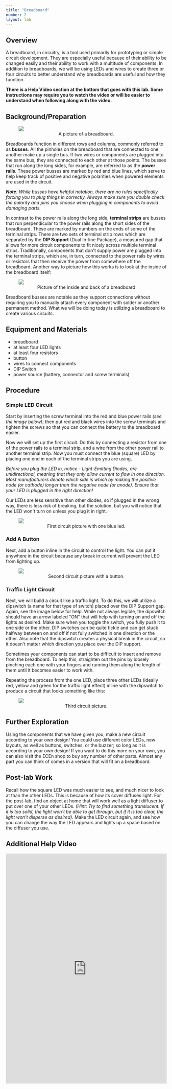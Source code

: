 ```yaml
---
title: "Breadboard"
number: 2
layout: lab
---
```


<!-- 
NOTICE: THIS PAGE USES DYNAMIC FIGURE NUMBERS.
all your images should following this format:

<figure class="image mx-auto" style="max-width: 750px">
  <img src="{% raw %}{% link /assets/labname/imagename.jpg %}{% endraw %}" style="display: block; margin: auto;">
  <figcaption style="text-align: center;"><strong></strong> INSERT A CAPTION</figcaption>
</figure>

NOTES:
  - Notice the <strong> tags are empty in the <figcaption> block. The script uses these to handle the nametags.
  - If you want to copy and past the shape above, you may, but remove the {% raw %} {% endraw%} tags in the <img src> block.
-->

## Overview

A breadboard, in circuitry, is a tool used primarily for prototyping or simple circuit development. They are especially useful because of their ability to be changed easily and their ability to work with a multitude of components. In addition to breadboards, we will be using LEDs and wires to create three or four circuits to better understand why breadboards are useful and how they function.

**There is a Help Video section at the bottom that goes with this lab. Some instructions may require you to watch the video or will be easier to understand when following along with the video.**

## Background/Preparation

<figure class="image mx-auto" style="max-width: 750px">
  <img src="{% link assets/02_breadboard/front_breadboard.jpg %}">
  <figcaption style="text-align: center;"><strong></strong> A picture of a breadboard.</figcaption>
</figure>

Breadboards function in different rows and columns, commonly referred to as **busses**. All the pinholes on the breadboard that are connected to one another make up a single bus. If two wires or components are plugged into the same bus, they are connected to each other at those points. The busses that run along the long sides, for example, are referred to as the **power rails**. These power busses are marked by red and blue lines, which serve to help keep track of positive and negative polarities when powered elements are used in the circuit. 

 *<b>Note</b>: While busses have helpful notation, there are no rules specifically forcing you to plug things in correctly. Always make sure you double check the polarity and pins you choose when plugging in components to avoid damaging parts.*

In contrast to the power rails along the long side, **terminal strips** are busses that run perpendicular to the power rails along the short sides of the breadboard. These are marked by numbers on the ends of some of the terminal strips. There are two sets of terminal strip rows which are separated by the **DIP Support** (Dual In-line Package), a measured gap that allows for more circuit components to fit nicely across multiple terminal strips. Traditionally, components that don't supply power are plugged into the terminal strips, which are, in turn, connected to the power rails by wires or resistors that then receive the power from somewhere off the breadboard. Another way to picture how this works is to look at the inside of the breadboard itself:

<figure class="image mx-auto" style="max-width: 750px">
  <img src="{% link assets/02_breadboard/back_breadboard.jpg %}">
  <figcaption style="text-align: center;"><strong></strong> Picture of the inside and back of a breadboard</figcaption>
</figure>

Breadboard busses are notable as they support connections without requiring you to manually attach every component with solder or another permanent method. What we will be doing today is utilizing a breadboard to create various circuits.

## Equipment and Materials

- breadboard
- at least four LED lights
- at least four resistors
- button
- wires to connect components
- DIP Switch
- power source (battery, connector and screw terminals)


## Procedure

### Simple LED Circuit

Start by inserting the screw terminal into the red and blue power rails *(see the image below)*; then put red and black wires into the screw terminals and tighten the screws so that you can connect the battery to the breadboard easier.

Now we will set up the first circuit. Do this by connecting a resistor from one of the power rails to a terminal strip, and a wire from the other power rail to another terminal strip. Now you must connect the blue (square) LED by placing one end in each of the terminal strips you are using. 

*Before you plug the LED in, notice - Light-Emitting Diodes, are unidirectional, meaning that they only allow current to flow in one direction. Most manufacturers denote which side is which by making the positive node (or cathode) longer than the negative node (or anode). Ensure that your LED is plugged in the right direction!*

Our LEDs are less sensitive than other diodes, so if plugged in the wrong way, there is less risk of breaking, but the solution, but you will notice that the LED won't turn on unless you plug it in right.

<figure class="image mx-auto" style="max-width: 750px">
  <img src="{% link assets/02_breadboard/circuit1.jpg %}">
  <figcaption style="text-align: center;"><strong></strong> First circuit picture with one blue led.</figcaption>
</figure>


### Add A Button

Next, add a button inline in the circuit to control the light. You can put it anywhere in the circuit because any break in current will prevent the LED from lighting up.

<figure class="image mx-auto" style="max-width: 750px">
  <img src="{% link assets/02_breadboard/circuit3.jpg %}">
  <figcaption style="text-align: center;"><strong></strong> Second circuit picture with a button.</figcaption>
</figure>


### Traffic Light Circuit

Next, we will build a circuit like a traffic light. To do this, we will utilize a dipswitch (a name for that type of switch) placed over the DIP Support gap. Again, see the image below for help. While not always legible, the dipswitch should have an arrow labeled "ON" that will help with turning on and off the lights as desired. Make sure when you toggle the switch, you fully push it to one side or the other. DIP switches can be quite fickle and can get stuck halfway between on and off if not fully switched in one direction or the other. Also note that the dipswitch creates a physical break in the circuit, so it doesn't matter which direction you place over the DIP support.

Sometimes your components can start to be difficult to insert and remove from the breadboard. To help this, straighten out the pins by loosely pinching each one with your fingers and running them along the length of them until it becomes easier to work with.

Repeating the process from the one LED, place three other LEDs (ideally red, yellow and green for the traffic light effect) inline with the dipswitch to produce a circuit that looks something like this:

<figure class="image mx-auto" style="max-width: 750px">
  <img src="{% link assets/02_breadboard/circuit2.jpg %}">
  <figcaption style="text-align: center;"><strong></strong> Third circuit picture.</figcaption>
</figure>

## Further Exploration

Using the components that we have given you, make a new circuit according to your own design! You could use different color LEDs, new layouts, as well as buttons, switches, or the buzzer; so long as it is according to your own design! If you want to do this more on your own, you can also visit the ECEn shop to buy any number of other parts. Almost any part you can think of comes in a version that will fit on a breadboard.

## Post-lab Work

Recall how the square LED was much easier to see, and much nicer to look at than the other LEDs. This is because of how its cover diffuses light. For the post-lab, find an object at home that will work well as a light diffuser to put over one of your other LEDs. *(Hint: Try to find something translucent. If it is too solid, the light won't be able to get through, but if it is too clear, the light won't disperse as desired)*. Make the LED circuit again, and see how you can change the way the LED appears and lights up a space based on the diffuser you use.

## Additional Help Video

<div style="display: flex; justify-content: center;">
    <iframe width="1280" 
            height="720" 
            src="https://www.youtube.com/embed/y2JopR6cwqk?si=BbLc3-5RrFuNJg5C" 
            title="Breadboard lab - Youtube Player" 
            frameborder="0" 
            allow="accelerometer; autoplay; clipboard-write; encrypted-media; gyroscope; picture-in-picture; web-share" 
            referrerpolicy="strict-origin-when-cross-origin" 
            allowfullscreen>
    </iframe>
</div>
